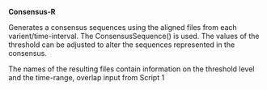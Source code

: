 **Consensus-R**

Generates a consensus sequences using the aligned files from each varient/time-interval. The ConsensusSequence() is used. The 
values of the threshold can be adjusted to alter the sequences represented in the consensus.

The names of the resulting files contain information on the threshold level and the time-range, overlap input from Script 1


